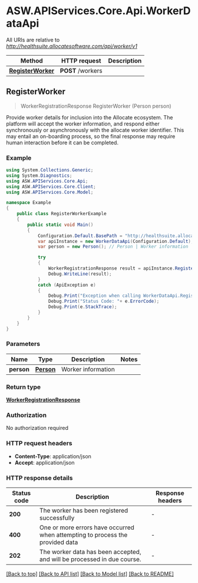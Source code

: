 # ASW.APIServices.Core.Api.WorkerDataApi

All URIs are relative to *http://healthsuite.allocatesoftware.com/api/worker/v1*

Method | HTTP request | Description
------------- | ------------- | -------------
[**RegisterWorker**](WorkerDataApi.md#registerworker) | **POST** /workers | 



## RegisterWorker

> WorkerRegistrationResponse RegisterWorker (Person person)



Provide worker details for inclusion into the Allocate ecosystem. The platform will accept the worker information, and respond either synchronously or asynchronously with the allocate worker identifier. This may entail an on-boarding process, so the final response may require human interaction before it can be completed.

### Example

```csharp
using System.Collections.Generic;
using System.Diagnostics;
using ASW.APIServices.Core.Api;
using ASW.APIServices.Core.Client;
using ASW.APIServices.Core.Model;

namespace Example
{
    public class RegisterWorkerExample
    {
        public static void Main()
        {
            Configuration.Default.BasePath = "http://healthsuite.allocatesoftware.com/api/worker/v1";
            var apiInstance = new WorkerDataApi(Configuration.Default);
            var person = new Person(); // Person | Worker information

            try
            {
                WorkerRegistrationResponse result = apiInstance.RegisterWorker(person);
                Debug.WriteLine(result);
            }
            catch (ApiException e)
            {
                Debug.Print("Exception when calling WorkerDataApi.RegisterWorker: " + e.Message );
                Debug.Print("Status Code: "+ e.ErrorCode);
                Debug.Print(e.StackTrace);
            }
        }
    }
}
```

### Parameters


Name | Type | Description  | Notes
------------- | ------------- | ------------- | -------------
 **person** | [**Person**](Person.md)| Worker information | 

### Return type

[**WorkerRegistrationResponse**](WorkerRegistrationResponse.md)

### Authorization

No authorization required

### HTTP request headers

- **Content-Type**: application/json
- **Accept**: application/json

### HTTP response details
| Status code | Description | Response headers |
|-------------|-------------|------------------|
| **200** | The worker has been registered successfully |  -  |
| **400** | One or more errors have occurred when attempting to process the provided data |  -  |
| **202** | The worker data has been accepted, and will be processed in due course. |  -  |

[[Back to top]](#)
[[Back to API list]](../README.md#documentation-for-api-endpoints)
[[Back to Model list]](../README.md#documentation-for-models)
[[Back to README]](../README.md)


